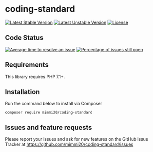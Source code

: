 # coding-standard

[![Latest Stable Version](https://poser.pugx.org/mimmi20/coding-standard/v/stable?format=flat-square)](https://packagist.org/packages/mimmi20/coding-standard)
[![Latest Unstable Version](https://poser.pugx.org/mimmi20/coding-standard/v/unstable?format=flat-square)](https://packagist.org/packages/mimmi20/coding-standard)
[![License](https://poser.pugx.org/mimmi20/coding-standard/license?format=flat-square)](https://packagist.org/packages/mimmi20/coding-standard)

## Code Status

[![Average time to resolve an issue](http://isitmaintained.com/badge/resolution/mimmi20/coding-standard.svg)](http://isitmaintained.com/project/mimmi20/coding-standard "Average time to resolve an issue")
[![Percentage of issues still open](http://isitmaintained.com/badge/open/mimmi20/coding-standard.svg)](http://isitmaintained.com/project/mimmi20/coding-standard "Percentage of issues still open")

## Requirements

This library requires PHP 7.1+.

## Installation

Run the command below to install via Composer

```shell
composer require mimmi20/coding-standard
```

## Issues and feature requests

Please report your issues and ask for new features on the GitHub Issue Tracker
at https://github.com/mimmi20/coding-standard/issues
